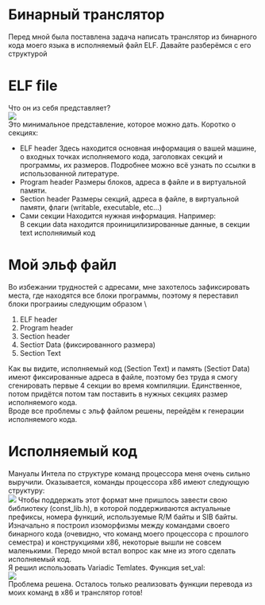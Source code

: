 # Бинарный транслятор
Перед мной была поставлена задача написать транслятор из бинарного кода моего языка в исполняемый файл ELF.
Давайте разберёмся с его структурой
# ELF file
Что он из себя представляет? \
![](https://upload.wikimedia.org/wikipedia/commons/7/77/Elf-layout--en.svg) \
Это минимальное представление, которое можно дать. Коротко о  секциях: 
- ELF header
Здесь находится основная информация о вашей машине, о входных точках исполняемого кода, заголовках секций и программы, их размеров.
Подробнее можно всё узнать по ссылки в использованной литературе.
- Program header
Размеры блоков, адреса в файле и в виртуальной памяти.
- Section header
Размеры секций, адреса в файле, в виртуальной памяти, флаги (writable, executable, etc...)
- Сами секции
Находится нужная информация. Например: \
В секции data находится проиницилизированные данные, в секции text исполняимый код
# Мой эльф файл
Во избежании трудностей с адресами, мне захотелось зафиксировать места, где находятся все блоки программы,
поэтому я переставил блоки програииы следующим образом \
1. ELF header
2. Program header
3. Section header
4. Sectioт Data (фиксированного размера)
5. Section Text

Как вы видите, исполняемый код (Section Text) и память (Sectioт Data) имеют фиксированные адреса в файле, поэтому без труда 
я смогу сгенировать первые 4 секции во время компиляции. Единственное, потом придётся потом там поставить в нужных секциях 
размер исполняемого кода. \
Вроде все проблемы с эльф файлом решены, перейдём к генерации исполняемого кода.
# Исполняемый код
Мануалы Интела по структуре команд процессора меня очень сильно выручили. Оказывается, команды процессора x86
имеют следующую структуру: \
![](https://sun1-28.userapi.com/QZquOpYGIRgAiPBcULxOAKIgcmm02MuPX-5F5Q/EGAgdNGqFmo.jpg)
Чтобы поддержать этот формат мне пришлось завести свою библиотеку (const_lib.h), в которой поддерживаются актуальные
префиксы, номера функций, используемые R/M байты и SIB байты. Изначально я построил изоморфизмы между командами своего 
бинарного кода (очевидно, что команд моего процессора с прошлого семестра) и конструкциями x86, некоторые вышли 
не совсем маленькими. Передо мной встал вопрос как мне из этого сделать исполняемый код. \
Я решил использовать Variadic Temlates. Функция set_val: \
![](https://sun1-19.userapi.com/hFm4i6k8QgMe4F7e-9kR4uEonFOYazjoVl1gAA/TeUiqpM4X48.jpg) \
Проблема решена. Осталось только реализовать функции перевода из моих команд в x86 и транслятор готов!

